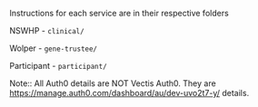 Instructions for each service are in their respective folders

NSWHP - `clinical/`

Wolper - `gene-trustee/`

Participant - `participant/`


Note:: All Auth0 details are NOT Vectis Auth0. They are https://manage.auth0.com/dashboard/au/dev-uvo2t7-y/ details.
